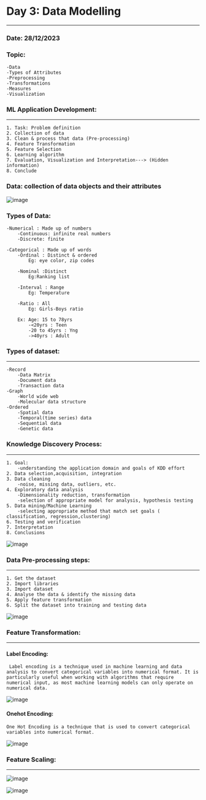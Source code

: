 
# Day 3: Data Modelling
-----------------------------------------------
### Date: 28/12/2023
### Topic:
	-Data
	-Types of Attributes
	-Preprocessing
	-Transformations
	-Measures
	-Visualization

### ML Application Development:
---------------------------
    1. Task: Problem definition
    2. Collection of data
    3. Clean & process that data (Pre-processing)
    4. Feature Transformation
    5. Feature Selection
    6. Learning algorithm
    7. Evaluation, Visualization and Interpretation---> (Hidden information)
    8. Conclude

### Data: collection of data objects and their attributes
![image](https://github.com/Kiranwaghmare123/PG-DBDA-Sep2023/assets/72081819/01e81091-32ae-4aa0-b101-ea0723f849ef)

### Types of Data:
    -Numerical : Made up of numbers
    	-Continuous: infinite real numbers
    	-Discrete: finite
    	
    -Categorical : Made up of words
    	-Ordinal : Distinct & ordered
    		Eg: eye color, zip codes
    	
    	-Nominal :Distinct
    		Eg:Ranking list
    		
    	-Interval : Range
    		Eg: Temperature
    		
    	-Ratio : All
    		Eg: Girls-Boys ratio
    	
    	Ex: Age: 15 to 78yrs
    		-<20yrs : Teen
    		-20 to 45yrs : Yng
    		->40yrs : Adult

### Types of dataset:
-----------------
  	-Record
  		-Data Matrix
  		-Document data
  		-Transaction data
  	-Graph
  		-World wide web
  		-Molecular data structure
  	-Ordered
  		-Spatial data
  		-Temporal(time series) data
  		-Sequential data
  		-Genetic data
  		
### Knowledge Discovery Process:
-------------------------------
    1. Goal:
    	-understanding the application domain and goals of KDD effort
    2. Data selection,acquisition, integration
    3. Data cleaning
    	-noise, missing data, outliers, etc.
    4. Exploratory data analysis
    	-Dimensionality reduction, transformation
    	-selection of appropriate model for analysis, hypothesis testing
    5. Data mining/Machine Learning
    	-selecting appropriate method that match set goals ( classification, regression,clustering)
    6. Testing and verification
    7. Interpretation
    8. Conclusions
![image](https://github.com/Kiranwaghmare123/PG-DBDA-Sep2023/assets/72081819/021b520a-e93d-49f8-9ef5-28a3b8550dd3)

### Data Pre-processing steps:
----------------------
    1. Get the dataset
    2. Import libraries
    3. Import dataset
    4. Analyse the data & identify the missing data
    5. Apply feature transformation
    6. Split the dataset into training and testing data
    
 ![image](https://github.com/Kiranwaghmare123/PG-DBDA-Sep2023/assets/72081819/72158265-ee60-45f9-adec-6ed66fbcb2f6)
   
    
### Feature Transformation:
-----------------------------
  #### Label Encoding:
     Label encoding is a technique used in machine learning and data analysis to convert categorical variables into numerical format. It is particularly useful when working with algorithms that require numerical input, as most machine learning models can only operate on numerical data.
![image](https://github.com/Kiranwaghmare123/PG-DBDA-Sep2023/assets/72081819/b838612d-c0ce-434e-9815-1309906d7d49)

  #### Onehot Encoding: 
    One Hot Encoding is a technique that is used to convert categorical variables into numerical format.
![image](https://github.com/Kiranwaghmare123/PG-DBDA-Sep2023/assets/72081819/060dd00c-094f-4039-a9eb-d7924fd0b711)

### Feature Scaling:
-----------------
![image](https://github.com/Kiranwaghmare123/PG-DBDA-Sep2023/assets/72081819/c8de4131-de9e-411d-8343-c43ace77a644)

![image](https://github.com/Kiranwaghmare123/PG-DBDA-Sep2023/assets/72081819/d40feda0-01af-4713-9d15-d7e01a173524)


